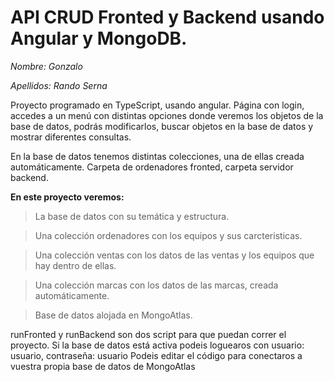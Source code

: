 # API CRUD Fronted y Backend usando Angular y MongoDB.

*Nombre: Gonzalo*

*Apellidos: Rando Serna*

Proyecto programado en TypeScript, usando angular. Página con login, accedes a un menú con distintas opciones donde veremos los objetos de la base de datos, podrás modificarlos, buscar objetos en la base de datos y mostrar diferentes consultas.

En la base de datos tenemos distintas colecciones, una de ellas creada automáticamente.
Carpeta de ordenadores fronted, carpeta servidor backend.


**En este proyecto veremos:**

>La base de datos con su temática y estructura.

>Una colección ordenadores con los equipos y sus carcteristicas.

>Una colección ventas con los datos de las ventas y los equipos que hay dentro de ellas.

>Una colección marcas con los datos de las marcas, creada automáticamente.

>Base de datos alojada en MongoAtlas.


runFronted y runBackend son dos script para que puedan correr el proyecto.
Si la base de datos está activa podeis loguearos con usuario: usuario, contraseña: usuario
Podeis editar el código para conectaros a vuestra propia base de datos de MongoAtlas

